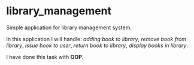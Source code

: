 # library_management
Simple application for library management system.

In this application I will handle: 
*adding book to library*,
*remove book from library*,
*issue book to user*,
*return book to library*,
*display books in library*.

I have done this task with **OOP**.

